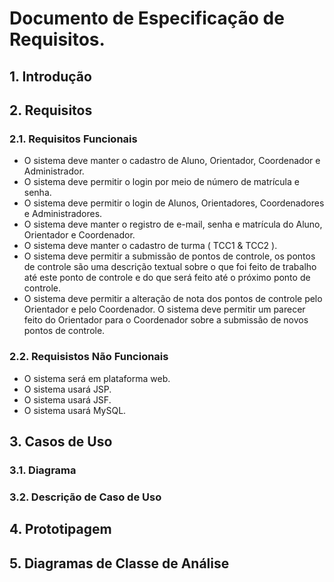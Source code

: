 # Documento de Especificação de Requisitos. 

## 1. Introdução

## 2. Requisitos

### 2.1. Requisitos Funcionais
* O sistema deve manter o cadastro de Aluno, Orientador, Coordenador e Administrador.
* O sistema deve permitir o login por meio de número de matrícula e senha.
* O sistema deve permitir o login de Alunos, Orientadores, Coordenadores e Administradores.
* O sistema deve manter o registro de e-mail, senha e matrícula do Aluno, Orientador e Coordenador. 
* O sistema deve manter o cadastro de turma ( TCC1 & TCC2 ).
* O sistema deve permitir a submissão de pontos de controle, os pontos de controle são uma descrição textual sobre o que foi feito de trabalho até este ponto de controle e do que será feito até o próximo ponto de controle.
* O sistema deve permitir a alteração de nota dos pontos de controle pelo Orientador e pelo Coordenador. 
O sistema deve permitir um parecer feito do Orientador para o Coordenador sobre a submissão de novos pontos de controle.
### 2.2. Requisistos Não Funcionais
* O sistema será em plataforma web.
* O sistema usará JSP.
* O sistema usará JSF.
* O sistema usará MySQL.
## 3. Casos de Uso

### 3.1. Diagrama

### 3.2. Descrição de Caso de Uso

## 4. Prototipagem

## 5. Diagramas de Classe de Análise
